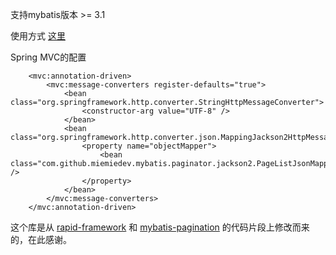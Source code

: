 支持mybatis版本 >= 3.1

使用方式 [这里](https://github.com/miemiedev/mybatis-paginator/blob/master/src/test/java/com/github/miemiedev/mybatis/paginator/PaginatorTester.java)

Spring MVC的配置
```
    <mvc:annotation-driven>
		<mvc:message-converters register-defaults="true">
			<bean class="org.springframework.http.converter.StringHttpMessageConverter">
				<constructor-arg value="UTF-8" />
			</bean>
            <bean class="org.springframework.http.converter.json.MappingJackson2HttpMessageConverter">
                <property name="objectMapper">
                    <bean class="com.github.miemiedev.mybatis.paginator.jackson2.PageListJsonMapper" />
                </property>
            </bean>
		</mvc:message-converters>
	</mvc:annotation-driven>
```
这个库是从 [rapid-framework](https://code.google.com/p/rapid-framework) 和 [mybatis-pagination](https://github.com/yfyang/mybatis-pagination) 的代码片段上修改而来的，在此感谢。